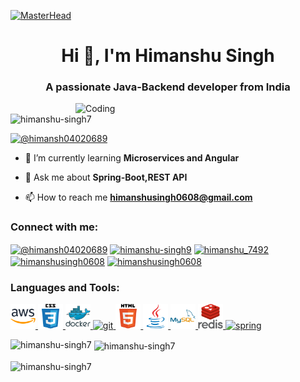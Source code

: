 [![MasterHead](https://developers.giphy.com/branch/master/static/api-512d36c09662682717108a38bbb5c57d.gif)](#)
<h1 align="center">Hi 👋, I'm Himanshu Singh</h1>
<h3 align="center">A passionate Java-Backend developer from India</h3>
<img align="right" alt="Coding" width="400" src="https://camo.githubusercontent.com/53e2d5e6937554a96b9299b5d38e39080ab9281af5c888aa5b06b86312ccdccd/68747470733a2f2f63646e2e66696c65737461636b636f6e74656e742e636f6d2f6566625352313868543575524b756f307a6f4d41">

<p align="left"> <img src="https://komarev.com/ghpvc/?username=himanshu-singh7&label=Profile%20views&color=0e75b6&style=flat" alt="himanshu-singh7" /> </p>

<p align="left"> <a href="https://twitter.com/@himansh04020689" target="blank"><img src="https://img.shields.io/twitter/follow/@himansh04020689?logo=twitter&style=for-the-badge" alt="@himansh04020689" /></a> </p>

- 🌱 I’m currently learning **Microservices and Angular**

- 💬 Ask me about **Spring-Boot,REST API**

- 📫 How to reach me **himanshusingh0608@gmail.com**

<h3 align="left">Connect with me:</h3>
<p align="left">
<a href="https://twitter.com/@himansh04020689" target="blank"><img align="center" src="https://raw.githubusercontent.com/rahuldkjain/github-profile-readme-generator/master/src/images/icons/Social/twitter.svg" alt="@himansh04020689" height="30" width="40" /></a>
<a href="https://linkedin.com/in/himanshu-singh9" target="blank"><img align="center" src="https://raw.githubusercontent.com/rahuldkjain/github-profile-readme-generator/master/src/images/icons/Social/linked-in-alt.svg" alt="himanshu-singh9" height="30" width="40" /></a>
<a href="https://www.codechef.com/users/himanshu_7492" target="blank"><img align="center" src="https://cdn.jsdelivr.net/npm/simple-icons@3.1.0/icons/codechef.svg" alt="himanshu_7492" height="30" width="40" /></a>
<a href="https://www.leetcode.com/himanshusingh0608" target="blank"><img align="center" src="https://raw.githubusercontent.com/rahuldkjain/github-profile-readme-generator/master/src/images/icons/Social/leet-code.svg" alt="himanshusingh0608" height="30" width="40" /></a>
<a href="https://auth.geeksforgeeks.org/user/himanshusingh0608" target="blank"><img align="center" src="https://raw.githubusercontent.com/rahuldkjain/github-profile-readme-generator/master/src/images/icons/Social/geeks-for-geeks.svg" alt="himanshusingh0608" height="30" width="40" /></a>
</p>

<h3 align="left">Languages and Tools:</h3>
<p align="left"> <a href="https://aws.amazon.com" target="_blank" rel="noreferrer"> <img src="https://raw.githubusercontent.com/devicons/devicon/master/icons/amazonwebservices/amazonwebservices-original-wordmark.svg" alt="aws" width="40" height="40"/> </a> <a href="https://www.w3schools.com/css/" target="_blank" rel="noreferrer"> <img src="https://raw.githubusercontent.com/devicons/devicon/master/icons/css3/css3-original-wordmark.svg" alt="css3" width="40" height="40"/> </a> <a href="https://www.docker.com/" target="_blank" rel="noreferrer"> <img src="https://raw.githubusercontent.com/devicons/devicon/master/icons/docker/docker-original-wordmark.svg" alt="docker" width="40" height="40"/> </a> <a href="https://git-scm.com/" target="_blank" rel="noreferrer"> <img src="https://www.vectorlogo.zone/logos/git-scm/git-scm-icon.svg" alt="git" width="40" height="40"/> </a> <a href="https://www.w3.org/html/" target="_blank" rel="noreferrer"> <img src="https://raw.githubusercontent.com/devicons/devicon/master/icons/html5/html5-original-wordmark.svg" alt="html5" width="40" height="40"/> </a> <a href="https://www.java.com" target="_blank" rel="noreferrer"> <img src="https://raw.githubusercontent.com/devicons/devicon/master/icons/java/java-original.svg" alt="java" width="40" height="40"/> </a> <a href="https://www.mysql.com/" target="_blank" rel="noreferrer"> <img src="https://raw.githubusercontent.com/devicons/devicon/master/icons/mysql/mysql-original-wordmark.svg" alt="mysql" width="40" height="40"/> </a> <a href="https://redis.io" target="_blank" rel="noreferrer"> <img src="https://raw.githubusercontent.com/devicons/devicon/master/icons/redis/redis-original-wordmark.svg" alt="redis" width="40" height="40"/> </a> <a href="https://spring.io/" target="_blank" rel="noreferrer"> <img src="https://www.vectorlogo.zone/logos/springio/springio-icon.svg" alt="spring" width="40" height="40"/> </a> </p>
<p><img align="left" src="https://github-readme-stats.vercel.app/api/top-langs?username=himanshu-singh7&show_icons=true&locale=en&layout=compact" alt="himanshu-singh7" /></p>

<p>&nbsp;<img align="center" src="https://github-readme-stats.vercel.app/api?username=himanshu-singh7&show_icons=true&locale=en" alt="himanshu-singh7" /></p>
<p><img align="center" src="https://github-readme-streak-stats.herokuapp.com/?user=himanshu-singh7&" alt="himanshu-singh7" /></p>


